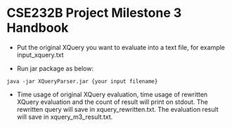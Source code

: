 # CSE232B Project Milestone 3 Handbook

- Put the original XQuery you want to evaluate into a text file, for example input_xquery.txt

- Run jar package as below:

```$shell
java -jar XQueryParser.jar {your input filename}
```

- Time usage of original XQuery evaluation, time usage of rewritten XQuery evaluation 
and the count of result will print on stdout. The rewritten query will save in xquery_rewritten.txt. 
The evaluation result will save in xquery_m3_result.txt.